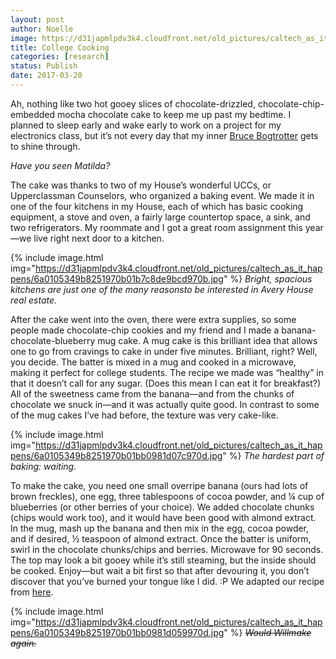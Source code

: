 ```yaml
---
layout: post
author: Noelle
image: https://d31japmlpdv3k4.cloudfront.net/old_pictures/caltech_as_it_happens/6a0105349b8251970b01b8d268fe8e970c.gif
title: College Cooking
categories: [research]
status: Publish
date: 2017-03-20
---
```



Ah, nothing like two hot gooey slices of chocolate-drizzled, chocolate-chip-embedded mocha chocolate cake to keep me up past my bedtime. I planned to sleep early and wake early to work on a project for my electronics class, but it’s not every day that my inner <a href="https://www.youtube.com/watch?v=G-43FEaWcf0">Bruce Bogtrotter</a> gets to shine through.

*Have you seen *Matilda*?*

The cake was thanks to two of my House’s wonderful UCCs, or Upperclassman Counselors, who organized a baking event. We made it in one of the four kitchens in my House, each of which has basic cooking equipment, a stove and oven, a fairly large countertop space, a sink, and two refrigerators. My roommate and I got a great room assignment this year—we live right next door to a kitchen.


{% include image.html img="https://d31japmlpdv3k4.cloudfront.net/old_pictures/caltech_as_it_happens/6a0105349b8251970b01b7c8de9bcd970b.jpg" %}
*Bright, spacious kitchens are just one of the many reasonsto be interested in Avery House real estate.*

After the cake went into the oven, there were extra supplies, so some people made chocolate-chip cookies and my friend and I made a banana-chocolate-blueberry mug cake. A mug cake is this brilliant idea that allows one to go from cravings to cake in under five minutes. Brilliant, right? Well, you decide. The batter is mixed in a mug and cooked in a microwave, making it perfect for college students. The recipe we made was “healthy” in that it doesn’t call for any sugar. (Does this mean I can eat it for breakfast?) All of the sweetness came from the banana—and from the chunks of chocolate we snuck in—and it was actually quite good. In contrast to some of the mug cakes I’ve had before, the texture was very cake-like.


{% include image.html img="https://d31japmlpdv3k4.cloudfront.net/old_pictures/caltech_as_it_happens/6a0105349b8251970b01bb0981d07c970d.jpg" %}
*The hardest part of baking: waiting.*

To make the cake, you need one small overripe banana (ours had lots of brown freckles), one egg, three tablespoons of cocoa powder, and ¼ cup of blueberries (or other berries of your choice). We added chocolate chunks (chips would work too), and it would have been good with almond extract. In the mug, mash up the banana and then mix in the egg, cocoa powder, and if desired, ½ teaspoon of almond extract. Once the batter is uniform, swirl in the chocolate chunks/chips and berries. Microwave for 90 seconds. The top may look a bit gooey while it’s still steaming, but the inside should be cooked. Enjoy—but wait a bit first so that after devouring it, you don’t discover that you’ve burned your tongue like I did. :P We adapted our recipe from <a href="https://thebigmansworld.com/2016/01/21/healthy-4-ingredient-1-minute-chocolate-raspberry-cake/">here</a>.


{% include image.html img="https://d31japmlpdv3k4.cloudfront.net/old_pictures/caltech_as_it_happens/6a0105349b8251970b01bb0981d059970d.jpg" %}
*<span style="text-decoration: line-through;">Would Willmake again.*

